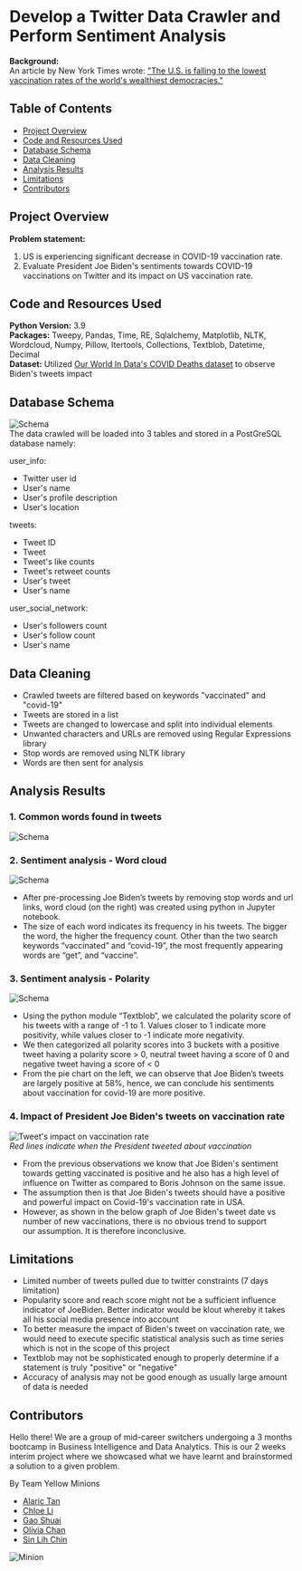 # Develop a Twitter Data Crawler and Perform Sentiment Analysis

**Background:**  
An article by New York Times wrote:
["The U.S. is falling to the lowest vaccination rates of the world's wealthiest democracies."](https://www.nytimes.com/2021/09/11/world/asia/us-vaccination-rate-low.html)

## Table of Contents

- [Project Overview](#project-overview)
- [Code and Resources Used](#code-and-resources-used)
- [Database Schema](#database-schema)
- [Data Cleaning](#data-cleaning)
- [Analysis Results](#analysis-results)
- [Limitations](#limitations)
- [Contributors](#contributors)

## Project Overview

**Problem statement:**
1. US is experiencing significant decrease in COVID-19 vaccination rate.
2. Evaluate President Joe Biden's sentiments towards COVID-19 vaccinations on Twitter and its impact on US vaccination rate.

## Code and Resources Used

**Python Version:** 3.9  
**Packages:** Tweepy, Pandas, Time, RE, Sqlalchemy, Matplotlib, NLTK, Wordcloud, Numpy, Pillow, Itertools, Collections, Textblob, Datetime, Decimal  
**Dataset:** Utilized [Our World In Data's COVID Deaths dataset](https://ourworldindata.org/covid-deaths) to observe Biden's tweets impact

## Database Schema  

![Schema](https://github.com/olliechan92/minions/blob/main/Charts_and_images/schema.jpg?raw=true)  
The data crawled will be loaded into 3 tables and stored in a PostGreSQL database namely:

user_info:  
- Twitter user id
- User's name
- User's profile description
- User's location

tweets:
- Tweet ID
- Tweet
- Tweet's like counts
- Tweet's retweet counts
- User's tweet
- User's name

user_social_network:
- User's followers count
- User's follow count
- User's name

## Data Cleaning

- Crawled tweets are filtered based on keywords "vaccinated" and "covid-19"
- Tweets are stored in a list
- Tweets are changed to lowercase and split into individual elements
- Unwanted characters and URLs are removed using Regular Expressions library
- Stop words are removed using NLTK library
- Words are then sent for analysis

## Analysis Results

### 1. Common words found in tweets
![Schema](https://github.com/olliechan92/minions/blob/main/Charts_and_images/counter.jpg?raw=true)  


### 2. Sentiment analysis - Word cloud
![Schema](https://github.com/olliechan92/minions/blob/main/Charts_and_images/wordcloud.jpg?raw=true)  
- After pre-processing Joe Biden’s tweets by removing stop words and url links, word cloud (on the right) was created using python in Jupyter notebook.
- The size of each word indicates its frequency in his tweets. The bigger the word, the higher the frequency count. Other than the two search keywords “vaccinated” and “covid-19”, the most frequently appearing words are “get”, and “vaccine”.

### 3. Sentiment analysis - Polarity
![Schema](https://github.com/olliechan92/minions/blob/main/Charts_and_images/polarity.jpg?raw=true)  
- Using the python module “Textblob”, we calculated the polarity score of his tweets with a range of -1 to 1. Values closer to 1 indicate more positivity, while values closer to -1 indicate more negativity.
- We then categorized all polarity scores into 3 buckets with a positive tweet having a polarity score > 0, neutral tweet having a score of 0 and negative tweet having a score of < 0
- From the pie chart on the left, we can observe that Joe Biden’s tweets are largely positive at 58%, hence, we can conclude his sentiments about vaccination for covid-19 are more positive.

### 4. Impact of President Joe Biden's tweets on vaccination rate
![Tweet's impact on vaccination rate](https://github.com/olliechan92/minions/blob/main/Charts_and_images/tweets_impact.jpg?raw=true)  
*Red lines indicate when the President tweeted about vaccination*  
- From the previous observations we know that Joe Biden's sentiment towards getting vaccinated is positive and he also has a high level of influence on Twitter as compared to Boris Johnson on the same issue. 
- The assumption then is that Joe Biden's tweets should have a positive and powerful impact on Covid-19's vaccination rate in USA.
- However, as shown in the below graph of Joe Biden's tweet date vs number of new vaccinations, there is no obvious trend to support our assumption. It is therefore inconclusive. 

## Limitations

- Limited number of tweets pulled due to twitter constraints (7 days limitation)
- Popularity score and reach score might not be a sufficient influence indicator of JoeBiden. Better indicator would be klout whereby it takes all his social media presence into account
- To better measure the impact of Biden's tweet on vaccination rate, we would need to execute specific statistical analysis such as time series which is not in the scope of this project
- Textblob may not be sophisticated enough to properly determine if a statement is truly "positive" or "negative"​
- Accuracy of analysis may not be good enough as usually large amount of data is needed

## Contributors

Hello there! We are a group of mid-career switchers undergoing a 3 months bootcamp in Business Intelligence and Data Analytics. This is our 2 weeks interim project where we showcased what we have learnt and brainstormed a solution to a given problem.

By Team Yellow Minions  
- [Alaric Tan](https://www.linkedin.com/in/alaric-tan-37b9a2143/)
- [Chloe Li](https://www.linkedin.com/in/chloelihuimin/)
- [Gao Shuai](https://www.linkedin.com/in/gao-shuai/)
- [Olivia Chan](https://www.linkedin.com/in/olivia-chan-90986a175/)
- [Sin Lih Chin](https://www.linkedin.com/in/sinlih-chin/)

![Minion](https://github.com/olliechan92/minions/blob/main/Charts_and_images/minion_out.jpg?raw=true)  
